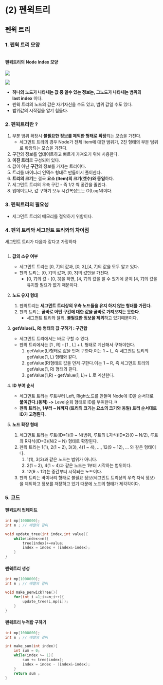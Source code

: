 # (2) 펜윅트리

## 펜윅 트리

### 1. 펜윅 트리 모양



<figure><img src="../../../.gitbook/assets/image (4) (3).png" alt=""><figcaption></figcaption></figure>

#### 펜윅트리의 Node Index 모양&#x20;

![](<../../../.gitbook/assets/image (2) (3).png>)

![](<../../../.gitbook/assets/image (3) (1).png>)

* **하나의 노드가 나타내는 값 중 알수 있는 정보는, 그노드가 나타내는 범위의**\
  **last index** 이다.
* 펜윅 트리의 노드의 값은 자기자신을 수도 있고, 범위 값일 수도 있다.
* 범위값의 시작점을 알기 힘들다.

### 2. 펜윅트리란 ?

1. 부분 범위 확장시 **불필요한 정보를 제외한 형태로** **확장**되는 모습을 가진다.
   * 세그먼트 트리의 경우 Node가 전체 Item에 대한 범위가, 2진 형태의 부분 범위로 확장되는 모습을 가진다.&#x20;
2. 구간의 정보를 업데이트하고 빠르게 가져오기 위해 사용한다.
3. **이진 트리**로 구성되어 있다.
4. 값이 아닌 **구간**의 정보를 가지는 트리이다.
5. 트리를 바이너리 인덱스 형태로 만들어서 풀이한다.
6. **트리의 크기**는 결국 **요소 (Item)의 크기(갯수)와 동일**하다.
7. 세그먼트 트리의 우측 구간 - 즉 1/2 씩 공간을 줄인다.
8. 업데이트나, 값 구하기 모두 시간복잡도는 O(LogN)이다.

### 3. 펜윅트리의 필요성

* 세그먼트 트리의 메모리를 절약하기 위함이다.

### 4. 펜윅 트리와 세그먼트 트리와의 차이점

세그먼트 트리가 다음과 같다고 가정하자

<figure><img src="../../../.gitbook/assets/image (5) (2).png" alt=""><figcaption></figcaption></figure>

1. **값의 소유 여부**&#x20;
   * 세그먼트 트리는 \[0, 7]의 값과, \[0, 3],\[4, 7]의 값을 모두 알고 있다.
   * 펜윅 트리는 \[0, 7]의 값과, \[0, 3]의 값만을 가진다.
     * \[0, 7]의 값 - \[0, 3]을 하면, \[4, 7]의 값을 알 수 있기에 굳이 \[4, 7]의 값을 유지할 필요가 없기 때문이다.
2. **노드 유지 형태**
   1. 펜윅트리는 **세그먼트 트리상의 우측 노드들을 유지 하지 않는 형태를 가진다.**
   2. 펜윅 트리는 **곧바로 어떤 구간에 대한 값을 곧바로 가져오지는 못한다**.
      * 세그먼트 트리와 달리, **불필요한 정보을 제외**하고 있기때문이다.
3. **getValue(L, R) 형태의 값 구하기 : 구간합**
   * 세그먼트 트리에서는 바로 구할 수 있다.
   * 펜윅 트리에서는 \[1 , R] - \[1 , L] + L 형태로 계산해서 구해야한다.
     1. getValue(L)형태로 값을 먼저 구한다.이는 1 \~ L, 즉 세그먼트 트리의 getValue(1, L) 형태와 같다.
     2. getValue(R)형태로 값을 먼저 구한다.이는 1 \~ R, 즉 세그먼트 트리의 getValue(1, R) 형태와 같다.
     3. getValue(1,R) - getValue(1, L)+ L 로 계산한다.
4. **ID 부여 순서**
   * 세그먼트 트리는 루트부터 Left, Right노드를 만들며 Node에 ID을 순서대로\
     **붙여간다.(동적) ->** Level순회 형태로 ID를 부여한다.ㅋ
   * **펜윅 트리는, 1부터 \~ N까지 (트리의 크기는 요소의 크기와 동일) 트리 순서대로**\
     **ID가 고정된다.**
5.  **노드 확장 형태**

    1. 세그먼트 트리는 루트(ID=1)(0 \~ N)범위, 루트의 L자식(ID=2)(0 \~ N/2), 루트의 R자식(ID=3)(N/2 \~ N) 형태로 확장된다.
    2. 펜윅 트리는 1(1), 2(1 \~ 2), 3(3), 4(1 \~ 4), ..., 12(9 \~ 12), ... 와 같은 형태이다.
       1. 1(1), 3(3)과 같은 노드는 범위가 아니다.
       2. 2(1 \~ 2), 4(1 \~ 4)과 같은 노드는 1부터 시작하는 범위이다.
       3. 12(9 \~ 12)는 중간부터 시작되는 노드이다.
    3. 펜윅 트리는  바이너리 형태로 불필요 정보(세그먼트 트리상의 우측 자식 정보)을 제외하고 정보를 저장하고 있기 때문에 노드의 형태가 제각각이다.



### 5. 코드

#### 펜윅트리 업데이트

```cpp
int mp[1000000];
int n ; // 배열의 길이

void update_tree(int index,int value){
    while(index<=n){
        tree[index]+=value;
        index = index + (index&-index);
    }
}
```

#### 펜윅트리 생성

```cpp
int mp[1000000];
int n ; // 배열의 길이

void make_penwickTree(){
    for(int i =1;i<=n;i++){
        update_tree(i,mp[i]);
    }
}
```

#### 펜윅트리 누적합 구하기

```cpp
int mp[1000000];
int n ; // 배열의 길이

int make_sum(int index){
    int sum = 0;
    while(index >= 1){
        sum += tree[index];
        index = index - (index&-index);
    }
    return sum ;
}
```
